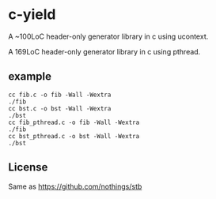 # c-yield

A ~100LoC header-only generator library in c using ucontext.

A 169LoC header-only generator library in c using pthread.

## example

```
cc fib.c -o fib -Wall -Wextra
./fib
cc bst.c -o bst -Wall -Wextra
./bst
cc fib_pthread.c -o fib -Wall -Wextra
./fib
cc bst_pthread.c -o bst -Wall -Wextra
./bst
```

## License

Same as <https://github.com/nothings/stb>
